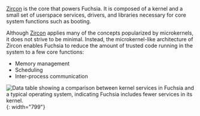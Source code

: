 [Zircon][glossary.zircon] is the core that powers Fuchsia.
It is composed of a kernel and a small set of userspace services, drivers,
and libraries necessary for core system functions such as booting.

Although [Zircon][glossary.zircon] applies many of the concepts popularized by
microkernels, it does not strive to be minimal. Instead, the microkernel-like
architecture of Zircon enables Fuchsia to reduce the amount of trusted code
running in the system to a few core functions:

* Memory management
* Scheduling
* Inter-process communication

![Data table showing a comparison between kernel services in Fuchsia and a
 typical operating system, indicating Fuchsia includes fewer services in its
 kernel.](/get-started/images/intro/kernel-services.png){: width="799"}

[glossary.zircon]: /glossary/README.md#zircon
